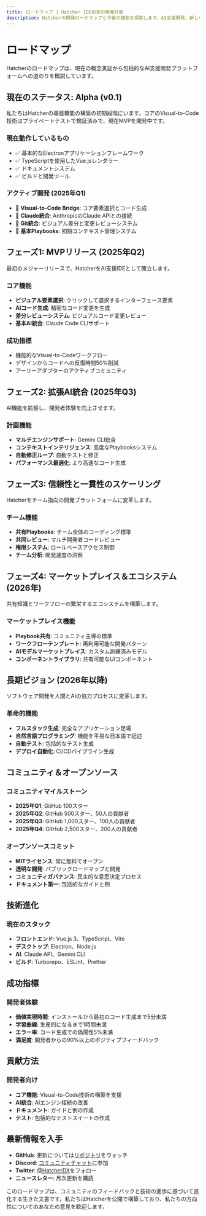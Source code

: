 ```yaml
---
title: ロードマップ | Hatcher IDE将来の開発計画
description: Hatcherの開発ロードマップと今後の機能を探索します。AI支援開発、新しい統合、プラットフォーム改善の計画をご覧ください。
---
```


# ロードマップ

Hatcherのロードマップは、現在の概念実証から包括的なAI支援開発プラットフォームへの道のりを概説しています。

## 現在のステータス: Alpha (v0.1)

私たちはHatcherの基盤機能の構築の初期段階にいます。コアのVisual-to-Code技術はプライベートテストで検証済みで、現在MVPを開発中です。

### 現在動作しているもの

- ✅ 基本的なElectronアプリケーションフレームワーク
- ✅ TypeScriptを使用したVue.jsレンダラー
- ✅ ドキュメントシステム
- ✅ ビルドと開発ツール

### アクティブ開発 (2025年Q1)

- 🔄 **Visual-to-Code Bridge**: コア要素選択とコード生成
- 🔄 **Claude統合**: AnthropicのClaude APIとの接続
- 🔄 **Git統合**: ビジュアル差分と変更レビューシステム
- 🔄 **基本Playbooks**: 初期コンテキスト管理システム

## フェーズ1: MVPリリース (2025年Q2)

最初のメジャーリリースで、HatcherをAI支援IDEとして確立します。

### コア機能

- **ビジュアル要素選択**: クリックして選択するインターフェース要素
- **AIコード生成**: 精密なコード変更を生成
- **差分レビューシステム**: ビジュアルコード変更レビュー
- **基本AI統合**: Claude Code CLIサポート

### 成功指標

- 機能的なVisual-to-Codeワークフロー
- デザインからコードへの反復時間50%削減
- アーリーアダプターのアクティブコミュニティ

## フェーズ2: 拡張AI統合 (2025年Q3)

AI機能を拡張し、開発者体験を向上させます。

### 計画機能

- **マルチエンジンサポート**: Gemini CLI統合
- **コンテキストインテリジェンス**: 高度なPlaybooksシステム
- **自動修正ループ**: 自動テストと修正
- **パフォーマンス最適化**: より高速なコード生成

## フェーズ3: 信頼性と一貫性のスケーリング

Hatcherをチーム指向の開発プラットフォームに変革します。

### チーム機能

- **共有Playbooks**: チーム全体のコーディング標準
- **共同レビュー**: マルチ開発者コードレビュー
- **権限システム**: ロールベースアクセス制御
- **チーム分析**: 開発速度の洞察

## フェーズ4: マーケットプレイス＆エコシステム (2026年)

共有知識とワークフローの繁栄するエコシステムを構築します。

### マーケットプレイス機能

- **Playbook共有**: コミュニティ主導の標準
- **ワークフローテンプレート**: 再利用可能な開発パターン
- **AIモデルマーケットプレイス**: カスタム訓練済みモデル
- **コンポーネントライブラリ**: 共有可能なUIコンポーネント

## 長期ビジョン (2026年以降)

ソフトウェア開発を人間とAIの協力プロセスに変革します。

### 革命的機能

- **フルスタック生成**: 完全なアプリケーション足場
- **自然言語プログラミング**: 機能を平易な日本語で記述
- **自動テスト**: 包括的なテスト生成
- **デプロイ自動化**: CI/CDパイプライン生成

## コミュニティ＆オープンソース

### コミュニティマイルストーン

- **2025年Q1**: GitHub 100スター
- **2025年Q2**: GitHub 500スター、50人の貢献者
- **2025年Q3**: GitHub 1,000スター、100人の貢献者
- **2025年Q4**: GitHub 2,500スター、200人の貢献者

### オープンソースコミット

- **MITライセンス**: 常に無料でオープン
- **透明な開発**: パブリックロードマップと開発
- **コミュニティガバナンス**: 民主的な意思決定プロセス
- **ドキュメント第一**: 包括的なガイドと例

## 技術進化

### 現在のスタック

- **フロントエンド**: Vue.js 3、TypeScript、Vite
- **デスクトップ**: Electron、Node.js
- **AI**: Claude API、Gemini CLI
- **ビルド**: Turborepo、ESLint、Prettier

## 成功指標

### 開発者体験

- **価値実現時間**: インストールから最初のコード生成まで5分未満
- **学習曲線**: 生産的になるまで1時間未満
- **エラー率**: コード生成での偽陽性5%未満
- **満足度**: 開発者からの90%以上のポジティブフィードバック

## 貢献方法

### 開発者向け

- **コア機能**: Visual-to-Code技術の構築を支援
- **AI統合**: AIエンジン接続の改善
- **ドキュメント**: ガイドと例の作成
- **テスト**: 包括的なテストスイートの作成

## 最新情報を入手

- **GitHub**: 更新については[リポジトリ](https://github.com/HatcherDX/dx-engine)をウォッチ
- **Discord**: [コミュニティチャット](https://discord.gg/hatcher)に参加
- **Twitter**: [@HatcherDX](https://twitter.com/HatcherDX)をフォロー
- **ニュースレター**: 月次更新を購読

このロードマップは、コミュニティのフィードバックと技術の進歩に基づいて進化する生きた文書です。私たちはHatcherを公開で構築しており、私たちの方向性についてのあなたの意見を歓迎します。
